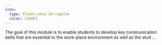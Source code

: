```yaml
---
icon:
  type: fluent:chat-24-regular
  color: 2196F3
---
```


The goal of this module is to enable students to develop key communication skills that are essential to the work-place environment as well as the stud ... 
